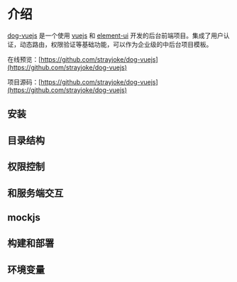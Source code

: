 # 介绍
<a href="www.strayjoke.com" target="_blank">dog-vuejs</a> 是一个使用 <a href="https://github.com/vuejs/vue"   target="_blank">vuejs</a> 和 <a href="https://github.com/ElemeFE/element" target="_blank">element-ui</a> 开发的后台前端项目。集成了用户认证，动态路由，权限验证等基础功能，可以作为企业级的中后台项目模板。

在线预览：[https://github.com/strayjoke/dog-vuejs](https://github.com/strayjoke/dog-vuejs)    
    
项目源码：[https://github.com/strayjoke/dog-vuejs](https://github.com/strayjoke/dog-vuejs)

## 安装
## 目录结构
## 权限控制
## 和服务端交互
## mockjs
## 构建和部署
## 环境变量